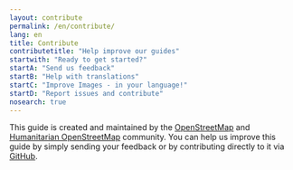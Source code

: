 ```yaml
---
layout: contribute
permalink: /en/contribute/
lang: en
title: Contribute
contributetitle: "Help improve our guides"
startwith: "Ready to get started?"
startA: "Send us feedback"
startB: "Help with translations"
startC: "Improve Images - in your language!"
startD: "Report issues and contribute"
nosearch: true
---
```

This guide is created and maintained by the [OpenStreetMap](http://www.openstreetmap.org/) and [Humanitarian OpenStreetMap](http://hotosm.org/) community. You can help us improve this guide by simply sending your feedback or by contributing directly to it via [GitHub](http://github.com/hotosm/learnosm).
